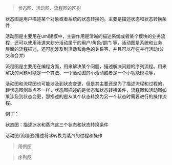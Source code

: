> 状态图、活动图、流程图的区别

 状态图是用户描述某个对象或者系统的状态转换的。主要是描述状态和状态转换条件

 活动图是主要用在uml建模中，主要作用是清晰的描述系统或者某个模块的业务流程，还可以使用泳道来划分活动属于的用户/角色/部门 等，活动图是系统和业务层面的流程描述，还可能涉及到活动和角色的关系等，并且可以存在并行活动(分叉和合并)

 流程图是主要用在编程方面，用来解决某个问题，描述解决问题的序列流程。用来解决的问题可能是一个算法、一个活动图的小活动或者是一个小功能模块等，

 活动图和流程图也可能涉及到状态变更，但是其主要还是为了描述流程和过程的，跟状态图侧重点不一样，状态图描述的是状态和状态转换条件，流程图和活动图如果涉及到状态变更，那描述的是从某个状态转换为另一个状态时需要进行的操作流程。

 例子：

 状态图：描述冰水和蒸汽这三个状态和状态转换条件

 活动图/流程图:描述将冰转换为蒸汽的过程和操作

 > 用例图

 > 序列图